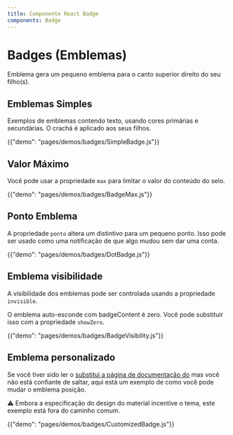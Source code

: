 ```yaml
---
title: Componente React Badge
components: Badge
---
```


# Badges (Emblemas)

<p class="description">Emblema gera um pequeno emblema para o canto superior direito do seu filho(s).</p>

## Emblemas Simples

Exemplos de emblemas contendo texto, usando cores primárias e secundárias. O crachá é aplicado aos seus filhos.

{{"demo": "pages/demos/badges/SimpleBadge.js"}}

## Valor Máximo

Você pode usar a propriedade `max` para limitar o valor do conteúdo do selo.

{{"demo": "pages/demos/badges/BadgeMax.js"}}

## Ponto Emblema

A propriedade `ponto` altera um distintivo para um pequeno ponto. Isso pode ser usado como uma notificação de que algo mudou sem dar uma conta.

{{"demo": "pages/demos/badges/DotBadge.js"}}

## Emblema visibilidade

A visibilidade dos emblemas pode ser controlada usando a propriedade `invisible`.

O emblema auto-esconde com badgeContent é zero. Você pode substituir isso com a propriedade `showZero`.

{{"demo": "pages/demos/badges/BadgeVisibility.js"}}

## Emblema personalizado

Se você tiver sido ler o [substitui a página de documentação do](/customization/overrides/) mas você não está confiante de saltar, aqui está um exemplo de como você pode mudar o emblema posição.

⚠️ Embora a especificação do design do material incentive o tema, este exemplo está fora do caminho comum.

{{"demo": "pages/demos/badges/CustomizedBadge.js"}}